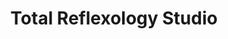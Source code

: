 ---
title: "Total Reflexology Studio"
url: /indianapolis/total-reflexology-studio/
shop: massage
---